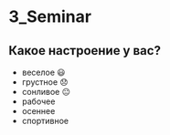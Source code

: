 # 3_Seminar

## Какое настроение у вас?
* веселое :smiley:
* грустное :disappointed:
* сонливое :neutral_face:
* рабочее
* осеннее
* спортивное

